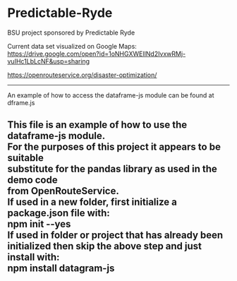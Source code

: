 # Predictable-Ryde
BSU project sponsored by Predictable Ryde

Current data set visualized on Google Maps:
https://drive.google.com/open?id=1oNHGXWEIlNd2IvxwRMj-vuIHc1LbLcNF&usp=sharing

https://openrouteservice.org/disaster-optimization/


-------------------------------------------------------------
An example of how to access the dataframe-js module can be found at dframe.js  

This file is an example of how to use the dataframe-js module.  
For the purposes of this project it appears to be suitable  
substitute for the pandas library as used in the demo code  
from OpenRouteService.  
If used in a new folder, first initialize a package.json file with:  
 npm init --yes  
If used in folder or project that has already been initialized then skip the above step and just install with:  
npm install datagram-js  
--------------------------------------------------------------
